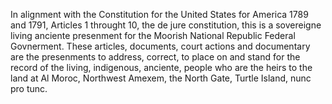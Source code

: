 In alignment with the Constitution for the United States for America 1789 and 1791, Articles 1 throught 10, the de jure constitution, this is a sovereigne living anciente presenment for the Moorish National Republic Federal Govnerment.   These articles, documents, court actions and documentary are the presenments to address, correct, to place on and stand for the record of the living, indigenous, anciente, people who are the heirs to the land at Al Moroc, Northwest Amexem, the North Gate, Turtle Island, nunc pro tunc.
